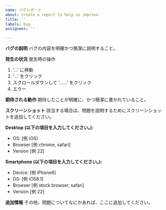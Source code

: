 ```yaml
---
name: バグレポート
about: Create a report to help us improve
title: ''
labels: bug
assignees: ''

---
```


**バグの説明**
バグの内容を明確かつ簡潔に説明すること。

**発生の状況**
発生時の操作
1. '...' に移動
2. '...' をクリック
3. スクロールダウンして '......' をクリック
4. エラー

**期待される動作**
期待したことが明確に、かつ簡潔に書かれていること。

**スクリーンショット**
該当する場合は、問題を説明するためにスクリーンショットを追加してください。

**Desktop (以下の項目を入力してください。):**
 - OS: [例 iOS]
 - Browser [例 chrome, safari]
 - Version [例 22]

**Smartphone (以下の項目を入力してください。):**
 - Device: [例 iPhone6]
 - OS: [例 iOS8.1]
 - Browser [例 stock browser, safari]
 - Version [例 22]

**追加情報**
その他、問題についてなにかあれば、ここに追加してください。
